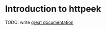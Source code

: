 # Introduction to httpeek

TODO: write [great documentation](http://jacobian.org/writing/what-to-write/)
